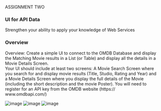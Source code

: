 ASSIGNMENT TWO<br/>
<h3>UI for API Data</h3>
Strengthen your ability to apply your knowledge of Web Services
<h3>Overview</h3>
Overview: Create a simple Ul to connect to the OMDB Database and display
the Matching Movie results in a List (or Table) and display all the details in a
Movie Details Screen.<br/>
Your Ul should include at least two screens: A Movie Search Screen where you
search for and display movie results (Title, Studio, Rating and Year) and a
Movie Details Screen where you display the full details of the Movie
(including the short description and the movie Poster).
You will need to register for an API key from the OMDB website (https://
www.omdbapi.com/)<br/>

![image](https://github.com/user-attachments/assets/cceba8bb-51c6-4fc5-bc28-23c7444c323a)
 ![image](https://github.com/user-attachments/assets/15b492b7-44f2-450c-908b-1108f2e7e1f7)
![image](https://github.com/user-attachments/assets/c06fad42-02c1-4636-a753-7efcbab9bcba)
